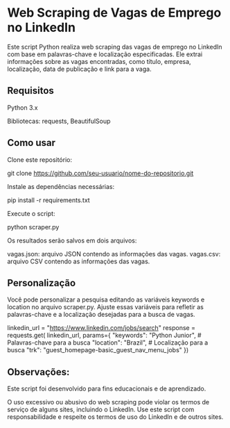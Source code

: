 # Web Scraping de Vagas de Emprego no LinkedIn

Este script Python realiza web scraping das vagas de emprego no LinkedIn com base em palavras-chave e localização especificadas. Ele extrai informações sobre as vagas encontradas, como título, empresa, localização, data de publicação e link para a vaga.

## Requisitos

Python 3.x

Bibliotecas: requests, BeautifulSoup

## Como usar

Clone este repositório:

git clone https://github.com/seu-usuario/nome-do-repositorio.git

Instale as dependências necessárias:

pip install -r requirements.txt

Execute o script:

python scraper.py

Os resultados serão salvos em dois arquivos:

vagas.json: arquivo JSON contendo as informações das vagas.
vagas.csv: arquivo CSV contendo as informações das vagas.

## Personalização

Você pode personalizar a pesquisa editando as variáveis keywords e location no arquivo scraper.py. Ajuste essas variáveis para refletir as palavras-chave e a localização desejadas para a busca de vagas.

linkedin_url = "https://www.linkedin.com/jobs/search"
response = requests.get(
linkedin_url,
params={
"keywords": "Python Junior", # Palavras-chave para a busca
"location": "Brazil", # Localização para a busca
"trk": "guest_homepage-basic_guest_nav_menu_jobs"
})

## Observações:

Este script foi desenvolvido para fins educacionais e de aprendizado.

O uso excessivo ou abusivo do web scraping pode violar os termos de serviço de alguns sites, incluindo o LinkedIn. Use este script com responsabilidade e respeite os termos de uso do LinkedIn e de outros sites.
